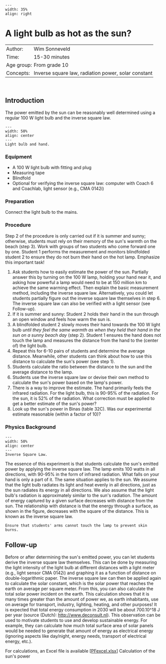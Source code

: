 ```{figure} ../../figures/open.png
---
width: 35%
align: right
```

# A light bulb as hot as the sun?

<table style="width: 100%; border-collapse: collapse; border: none;">
    <tr style="background-color: var(--background-color);">  
        <td style="text-align: left; padding: 3px; border: none; color: var(--text-color)">Author:</td>
        <td style="text-align: left; padding: 3px; border: none; color: var(--text-color)">Wim Sonneveld</td>
    </tr>
    <tr style="background-color: var(--background-color);"> 
        <td style="text-align: left; padding: 3px; border: none; color: var(--text-color)">Time:</td>
        <td style="text-align: left; padding: 3px; border: none; color: var(--text-color)">15-30 minutes</td>
    </tr>
    <tr style="background-color: var(--background-color);"> 
        <td style="text-align: left; padding: 3px; border: none; color: var(--text-color)">Age group:</td>
        <td style="text-align: left; padding: 3px; border: none; color: var(--text-color)">From grade 10</td>
    </tr>
    <tr style="background-color: var(--background-color);"> 
        <td style="text-align: left; padding: 3px; border: none; color: var(--text-color)">Concepts:</td>
        <td style="text-align: left; padding: 3px; border: none; color: var(--text-color)">Inverse square law, radiation power, solar constant</td>
    </tr>
</table><br>


## Introduction
The power emitted by the sun can be reasonably well determined using a regular 100 W light bulb and the inverse square law.

```{figure} B49_PF_fig1.jpg
---
width: 50%
align: center
---
Light bulb and hand.
```

### Equipment
- A 100 W light bulb with fitting and plug
- Measuring tape
- Blindfold
- Optional for verifying the inverse square law: computer with Coach 6 and Coachlab, light sensor (e.g., CMA 0142i)

### Preparation
Connect the light bulb to the mains.

### Procedure
Step 2 of the procedure is only carried out if it is summer and sunny; otherwise, students must rely on their memory of the sun's warmth on the beach (step 3). Work with groups of two students who come forward one by one. Student 1 performs the measurement and monitors blindfolded student 2 to ensure they do not burn their hand on the hot lamp. Emphasize this important task!
1. Ask students how to easily estimate the power of the sun. Partially answer this by turning on the 100 W lamp, holding your hand near it, and asking how powerful a lamp would need to be at 150 million km to achieve the same warming effect. Then explain the basic measurement method, including the inverse square law. Alternatively, you could let students partially figure out the inverse square law themselves in step 6. The inverse square law can also be verified with a light sensor (see Follow-up).
2. If it is summer and sunny: Student 2 holds their hand in the sun through an open window and feels how warm the sun is.
3. A blindfolded student 2 slowly moves their hand towards the 100 W light bulb *until they feel the same warmth as when they held their hand in the sun on a sunny beach day* (step 2). Student 1 ensures the hand does not touch the lamp and measures the distance from the hand to the (center of) the light bulb.
4. Repeat this for 6-10 pairs of students and determine the average distance. Meanwhile, other students can think about how to use this distance to calculate the sun's power (see step 1).
5. Students calculate the ratio between the distance to the sun and the average distance to the lamp.
6. Students use the inverse square law or devise their own method to calculate the sun's power based on the lamp's power.
7. There is a way to improve the estimate. The hand primarily feels the infrared radiation. For the light bulb, this is 90-95% of the radiation. For the sun, it is 52% of the radiation. What correction must be applied to get a better estimate of the sun's power?
8. Look up the sun's power in Binas (table 32C). Was our experimental estimate reasonable (within a factor of 10)?

### Physics Background
```{figure} B49_PF_fig2_ENG.jpg
---
width: 50%
align: center
---
Inverse Square Law.
```

The essence of this experiment is that students calculate the sun's emitted power by applying the inverse square law. The lamp emits 100 watts in all directions, with 90-95% in the form of infrared radiation. What falls on your hand is only a part of it. The same situation applies to the sun. We assume that the light bulb radiates its light and heat evenly in all directions, just as the sun radiates its energy in all directions. We also assume that the light bulb's radiation is approximately similar to the sun's radiation. The amount of energy captured by a given surface decreases with distance from the sun. The relationship with distance is that the energy through a surface, as shown in the figure, decreases with the square of the distance. This is known as the inverse square law.

```{warning}
Ensure that students' arms cannot touch the lamp to prevent skin burns.
```
## Follow-up
Before or after determining the sun's emitted power, you can let students derive the inverse square law themselves. This can be done by measuring the light intensity of the light bulb at different distances with a light meter (e.g., light sensor CMA 0142i) and graphing it as a function of distance on double-logarithmic paper. The inverse square law can then be applied again to calculate the solar constant, which is the solar power that reaches the earth on average per square meter. From this, you can also calculate the total solar power incident on the earth. This calculation shows that it is many times greater than the amount of power we, as earth inhabitants, use on average for transport, industry, lighting, heating, and other purposes! It is expected that total energy consumption in 2030 will be about 700.10^18 J per year (source (Dutch): http://www.deconsult.nl). This observation can be used to motivate students to use and develop sustainable energy. For example, they can calculate how much total surface area of solar panels would be needed to generate that amount of energy as electrical energy (ignoring aspects like day/night, energy needs, transport of electrical energy, etc.).


For calculations, an Excel file is available
[[PFexcel.xlsx](<B49_Excel_calculation solar power.xlsx>)] Calculation of the sun's power


